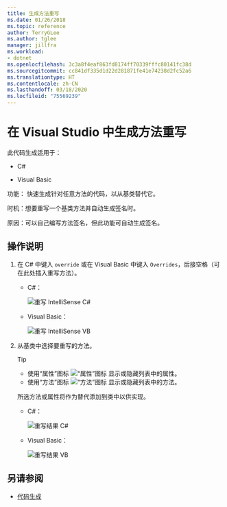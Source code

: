 ```yaml
---
title: 生成方法重写
ms.date: 01/26/2018
ms.topic: reference
author: TerryGLee
ms.author: tglee
manager: jillfra
ms.workload:
- dotnet
ms.openlocfilehash: 3c3a8f4eaf863fd8174ff70339fffc80141fc38d
ms.sourcegitcommit: cc841df335d1d22d281871fe41e74238d2fc52a6
ms.translationtype: HT
ms.contentlocale: zh-CN
ms.lasthandoff: 03/18/2020
ms.locfileid: "75569239"
---
```

# <a name="generate-an-override-in-visual-studio"></a>在 Visual Studio 中生成方法重写

此代码生成适用于：

- C#

- Visual Basic

功能：  快速生成针对任意方法的代码，以从基类替代它。

 时机：想要重写一个基类方法并自动生成签名时。

 原因：可以自己编写方法签名，但此功能可自动生成签名。

## <a name="how-to"></a>操作说明

1. 在 C# 中键入 `override` 或在 Visual Basic 中键入 `Overrides`，后接空格（可在此处插入重写方法）。

   - C#：

      ![重写 IntelliSense C#](media/override-intellisense-cs.png)

   - Visual Basic：

      ![重写 IntelliSense VB](media/override-intellisense-vb.png)

2. 从基类中选择要重写的方法。

   > [!TIP]
   > - 使用“属性”图标 ![“属性”图标](media/override-property-cs.png) 显示或隐藏列表中的属性。
   > - 使用“方法”图标 ![“方法”图标](media/override-method-cs.png) 显示或隐藏列表中的方法。

   所选方法或属性将作为替代添加到类中以供实现。

   - C#：

       ![重写结果 C#](media/override-result-cs.png)

   - Visual Basic：

       ![重写结果 VB](media/override-result-vb.png)

## <a name="see-also"></a>另请参阅

- [代码生成](../code-generation-in-visual-studio.md)
